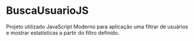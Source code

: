 # BuscaUsuarioJS
Projeto utilizado JavaScript Moderno para aplicação uma filtrar de usuários e mostrar estatísticas a partir do filtro definido.
